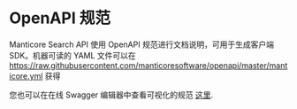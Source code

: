 # OpenAPI 规范

Manticore Search API 使用 OpenAPI 规范进行文档说明，可用于生成客户端 SDK。机器可读的 YAML 文件可以在 https://raw.githubusercontent.com/manticoresoftware/openapi/master/manticore.yml 获得

您也可以在在线 Swagger 编辑器中查看可视化的规范 [这里](https://editor.swagger.io).
<!-- proofread -->
